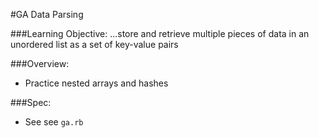 #GA Data Parsing

###Learning Objective: ...store and retrieve multiple pieces of data in an unordered list as a set of key-value pairs

###Overview:
* Practice nested arrays and hashes

###Spec:
* See see `ga.rb`